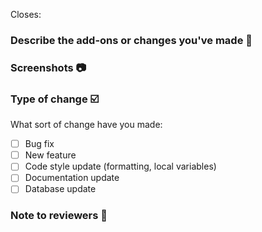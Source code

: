 <!-- #issue_number  -->
Closes: 

### Describe the add-ons or changes you've made 📃



### Screenshots 📷
<!-- Must add the screenshot of the project or your changes for review your pr -->



### Type of change ☑️
What sort of change have you made:

<!-- Please delete options that are not relevant. -->
- [ ] Bug fix 
- [ ] New feature 
- [ ] Code style update (formatting, local variables) 
- [ ] Documentation update 
- [ ] Database update 

<!--
Example how to mark a checkbox:-
- [x] My code follows the code style of this project.
-->

### Note to reviewers 📄
<!-- Add notes to reviewers if applicable -->
